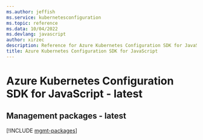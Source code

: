 ```yaml
---
ms.author: jeffish
ms.service: kubernetesconfiguration
ms.topic: reference
ms.data: 10/04/2022
ms.devlang: javascript
author: xirzec
description: Reference for Azure Kubernetes Configuration SDK for JavaScript
title: Azure Kubernetes Configuration SDK for JavaScript
---
```

# Azure Kubernetes Configuration SDK for JavaScript - latest

## Management packages - latest
[!INCLUDE [mgmt-packages](kubernetes-configuration-mgmt-index.md)]